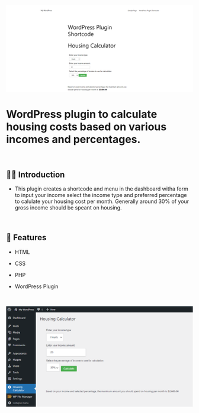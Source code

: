 ![](https://raw.githubusercontent.com/Matthewpco/WP-Plugin-Housing-Calculator/main/Housing-calculator-page.png)

# WordPress plugin to calculate housing costs based on various incomes and percentages.

<br>

## 🙋‍♂️ Introduction

- This plugin creates a shortcode and menu in the dashboard witha  form to input your income select the income type and preferred percentage to calulate your housing cost per month. Generally around 30% of your gross income should be speant on housing.

<br>

## 📜 Features

- HTML
- CSS
- PHP
- WordPress Plugin


  <br>
  
![](https://raw.githubusercontent.com/Matthewpco/WP-Plugin-Housing-Calculator/main/Housing-calculator-dashboard.png)
